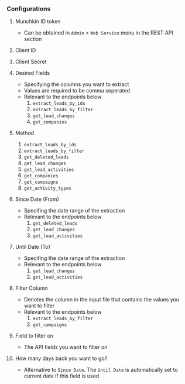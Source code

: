 ### Configurations

1. Munchkin ID token
    - Can be obtained in `Admin` > `Web Service` menu in the REST API section

2. Client ID

3. Client Secret

4. Desired Fields
    - Specifying the columns you want to extract
    - Values are required to be comma seperated 
    - Relevant to the endpoints below
        1. `extract_leads_by_ids`
        2. `extract_leads_by_filter`
        3. `get_lead_changes`
        4. `get_companies`

5. Method
    1. `extract_leads_by_ids`
    2. `extract_leads_by_filter`
    3. `get_deleted_leads`
    4. `get_lead_changes`
    5. `get_lead_activities`
    6. `get_companies`
    7. `get_campaigns`
    8. `get_activity_types`

6. Since Date (From)
    - Specifing the date range of the extraction
    - Relevant to the endpoints below
        1. `get_deleted_leads`
        2. `get_lead_changes`
        3. `get_lead_activities`

7. Until Date (To)
    - Specifing the date range of the extraction
    - Relevant to the endpoints below
        1. `get_lead_changes`
        2. `get_lead_activities`

8. Filter Column
    - Denotes the column in the input file that contains the values you want to filter
    - Relevant to the endpoints below
        1. `extract_leads_by_filter`
        2. `get_campaigns`

9. Field to filter on
    - The API fields you want to filter on

10. How many days back you want to go?
    - Alternative to `Since Date`. The `Until Date` is automatically set to current date if this field is used